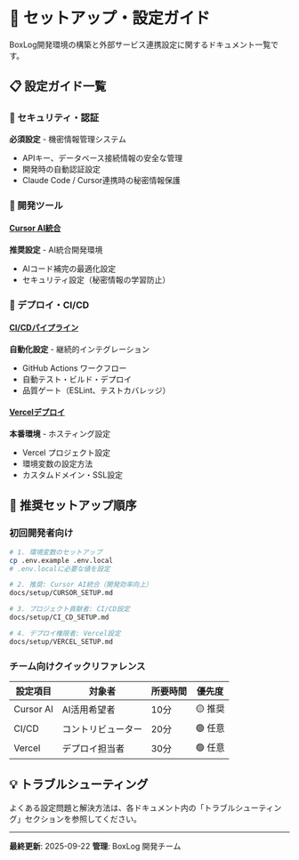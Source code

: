 # 🔧 セットアップ・設定ガイド

BoxLog開発環境の構築と外部サービス連携設定に関するドキュメント一覧です。

## 📋 設定ガイド一覧

### 🔐 セキュリティ・認証


**必須設定** - 機密情報管理システム

- APIキー、データベース接続情報の安全な管理
- 開発時の自動認証設定
- Claude Code / Cursor連携時の秘密情報保護

### 🤖 開発ツール

#### [Cursor AI統合](./CURSOR_SETUP.md)

**推奨設定** - AI統合開発環境

- AIコード補完の最適化設定
- セキュリティ設定（秘密情報の学習防止）

### 🚀 デプロイ・CI/CD

#### [CI/CDパイプライン](./CI_CD_SETUP.md)

**自動化設定** - 継続的インテグレーション

- GitHub Actions ワークフロー
- 自動テスト・ビルド・デプロイ
- 品質ゲート（ESLint、テストカバレッジ）

#### [Vercelデプロイ](./VERCEL_SETUP.md)

**本番環境** - ホスティング設定

- Vercel プロジェクト設定
- 環境変数の設定方法
- カスタムドメイン・SSL設定

## 🎯 推奨セットアップ順序

### 初回開発者向け

```bash
# 1. 環境変数のセットアップ
cp .env.example .env.local
# .env.localに必要な値を設定

# 2. 推奨: Cursor AI統合（開発効率向上）
docs/setup/CURSOR_SETUP.md

# 3. プロジェクト貢献者: CI/CD設定
docs/setup/CI_CD_SETUP.md

# 4. デプロイ権限者: Vercel設定
docs/setup/VERCEL_SETUP.md
```

### チーム向けクイックリファレンス

| 設定項目  | 対象者             | 所要時間 | 優先度  |
| --------- | ------------------ | -------- | ------- |
| Cursor AI | AI活用希望者       | 10分     | 🟡 推奨 |
| CI/CD     | コントリビューター | 20分     | 🟢 任意 |
| Vercel    | デプロイ担当者     | 30分     | 🟢 任意 |

## 💡 トラブルシューティング

よくある設定問題と解決方法は、各ドキュメント内の「トラブルシューティング」セクションを参照してください。

---

**最終更新**: 2025-09-22
**管理**: BoxLog 開発チーム
